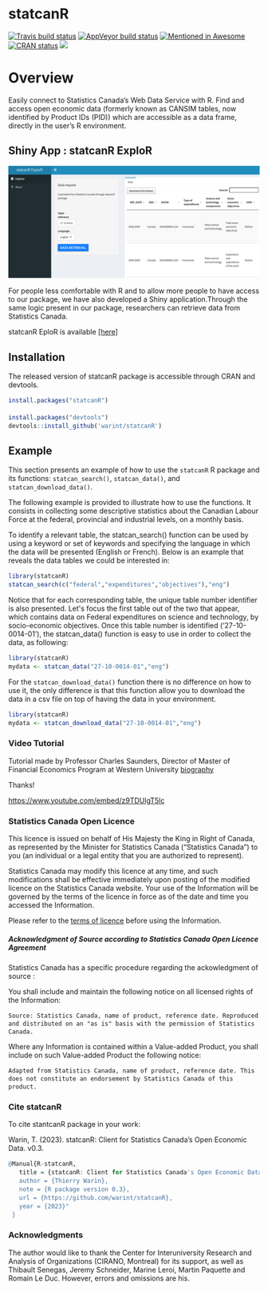 
<!-- README.md is generated from README.Rmd. Please edit that file -->

# statcanR

<!-- badges: start -->

[![Travis build
status](https://travis-ci.com/warint/statcanR.svg?branch=master)](https://travis-ci.org/github/warint/statcanR)
[![AppVeyor build
status](https://ci.appveyor.com/api/projects/status/github/warint/statcanR?branch=master&svg=true)](https://ci.appveyor.com/project/warint/statcanR)
[![Mentioned in
Awesome](https://awesome.re/mentioned-badge.svg)](https://github.com/SNStatComp/awesome-official-statistics-software)
[![CRAN
status](https://www.r-pkg.org/badges/version/statcanR)](https://CRAN.R-project.org/package=statcanR)
[![](https://cranlogs.r-pkg.org/badges/grand-total/statcanR?color=blue)](https://cran.r-project.org/package=statcanR)

<!-- badges: end -->

# Overview

Easily connect to Statistics Canada’s Web Data Service with R. Find and 
access open economic data (formerly known as CANSIM tables, now identified by
Product IDs (PID)) which are accessible as a data frame, directly in the
user’s R environment.

## Shiny App : statcanR ExploR

<img src="man/figures/shiny.png" />

For people less comfortable with R and to allow more people to have
access to our package, we have also developed a Shiny
application.Through the same logic present in our package, researchers
can retrieve data from Statistics Canada.

statcanR EploR is available [\[here\]](https://warin.ca/shiny/statcanr/)

## Installation

The released version of statcanR package is accessible through CRAN and
devtools.

``` r
install.packages("statcanR")

install.packages("devtools")
devtools::install_github('warint/statcanR')
```

## Example

This section presents an example of how to use the `statcanR` R package
and its functions: `statcan_search()`, `statcan_data()`, and 
`statcan_download_data()`.

The following example is provided to illustrate how to use the
functions. It consists in collecting some descriptive statistics about
the Canadian Labour Force at the federal, provincial and industrial
levels, on a monthly basis.

To identify a relevant table, the statcan_search() function can be used
by using a keyword or set of keywords and specifying the language in which the 
data will be presented (English or French). Below is an example that reveals
the data tables we could be interested in:

``` r
library(statcanR)
statcan_search(c("federal","expenditures","objectives"),"eng")
```

Notice that for each corresponding table, the unique table number identifier is 
also presented. Let's focus the first table out of the two that appear, which 
contains data on Federal expenditures on science and technology,
by socio-economic objectives. Once this table number is identified
(‘27-10-0014-01’), the statcan_data() function is easy
to use in order to collect the data, as following:

``` r
library(statcanR)
mydata <- statcan_data("27-10-0014-01","eng")
```

For the `statcan_download_data()` function there is no difference on how
to use it, the only difference is that this function allow you to
download the data in a csv file on top of having the data in your
environment.

``` r
library(statcanR)
mydata <- statcan_download_data("27-10-0014-01","eng")
```

### Video Tutorial

Tutorial made by Professor Charles Saunders, Director of Master of
Financial Economics Program at Western University
[biography](https://economics.uwo.ca/people/faculty/saunders.html)

Thanks!

<https://www.youtube.com/embed/z9TDUlgT5lc>

### Statistics Canada Open Licence

This licence is issued on behalf of His Majesty the King in Right of
Canada, as represented by the Minister for Statistics Canada
(“Statistics Canada”) to you (an individual or a legal entity that you
are authorized to represent).

Statistics Canada may modify this licence at any time, and such
modifications shall be effective immediately upon posting of the
modified licence on the Statistics Canada website. Your use of the
Information will be governed by the terms of the licence in force as of
the date and time you accessed the Information.

Please refer to the [terms of
licence](https://www.statcan.gc.ca/eng/reference/licence) before using
the Information.

##### Acknowledgment of Source according to Statistics Canada Open Licence Agreement

Statistics Canada has a specific procedure regarding the ackowledgment
of source :

You shall include and maintain the following notice on all licensed
rights of the Information:

    Source: Statistics Canada, name of product, reference date. Reproduced and distributed on an "as is" basis with the permission of Statistics Canada.

Where any Information is contained within a Value-added Product, you
shall include on such Value-added Product the following notice:

    Adapted from Statistics Canada, name of product, reference date. This does not constitute an endorsement by Statistics Canada of this product.

### Cite statcanR

To cite stantcanR package in your work:

Warin, T. (2023). statcanR: Client for Statistics
Canada’s Open Economic Data. v0.3.

``` r
@Manual{R-statcanR,
   title = {statcanR: Client for Statistics Canada's Open Economic Data},
   author = {Thierry Warin},
   note = {R package version 0.3},
   url = {https://github.com/warint/statcanR},
   year = {2023}"
 }
```

### Acknowledgments

The author would like to thank the Center for Interuniversity Research
and Analysis of Organizations (CIRANO, Montreal) for its support, as
well as Thibault Senegas, Jeremy Schneider, Marine Leroi, Martin Paquette and Romain Le Duc. However,
errors and omissions are his.
